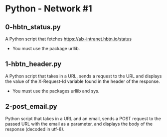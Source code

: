 # Python - Network #1
## 0-hbtn_status.py
A Python script that fetches https://alx-intranet.hbtn.io/status
* You must use the package urllib.
## 1-hbtn_header.py
A Python script that takes in a URL, sends a request to the URL and displays the value of the X-Request-Id variable found in the header of the response.
* You must use the packages urllib and sys.
## 2-post_email.py
Python script that takes in a URL and an email, sends a POST request to the passed URL with the email as a parameter, and displays the body of the response (decoded in utf-8).
